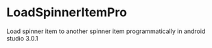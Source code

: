 # LoadSpinnerItemPro
Load spinner item to another spinner item programmatically in android studio 3.0.1
